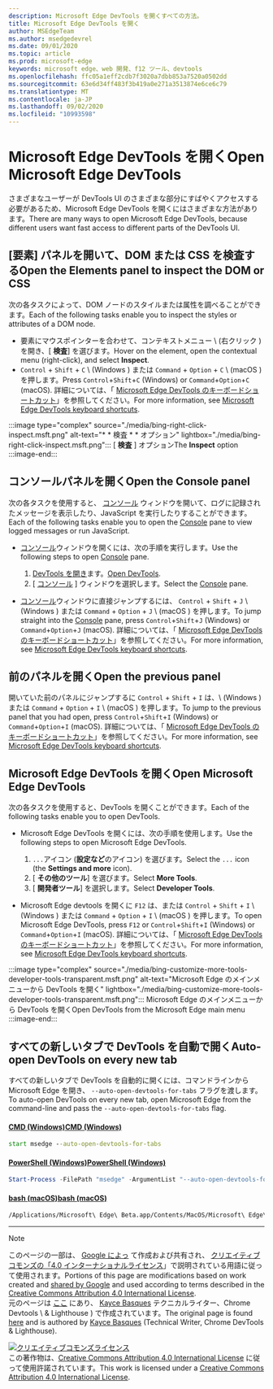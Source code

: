 ```yaml
---
description: Microsoft Edge DevTools を開くすべての方法。
title: Microsoft Edge DevTools を開く
author: MSEdgeTeam
ms.author: msedgedevrel
ms.date: 09/01/2020
ms.topic: article
ms.prod: microsoft-edge
keywords: microsoft edge、web 開発、f12 ツール、devtools
ms.openlocfilehash: ffc05a1eff2cdb7f3020a7dbb853a7520a0502dd
ms.sourcegitcommit: 63e6d34ff483f3b419a0e271a3513874e6ce6c79
ms.translationtype: MT
ms.contentlocale: ja-JP
ms.lasthandoff: 09/02/2020
ms.locfileid: "10993598"
---
```

<!-- Copyright Kayce Basques 

   Licensed under the Apache License, Version 2.0 (the "License");
   you may not use this file except in compliance with the License.
   You may obtain a copy of the License at

       https://www.apache.org/licenses/LICENSE-2.0

   Unless required by applicable law or agreed to in writing, software
   distributed under the License is distributed on an "AS IS" BASIS,
   WITHOUT WARRANTIES OR CONDITIONS OF ANY KIND, either express or implied.
   See the License for the specific language governing permissions and
   limitations under the License. -->

# <span data-ttu-id="fb515-104">Microsoft Edge DevTools を開く</span><span class="sxs-lookup"><span data-stu-id="fb515-104">Open Microsoft Edge DevTools</span></span>  

<span data-ttu-id="fb515-105">さまざまなユーザーが DevTools UI のさまざまな部分にすばやくアクセスする必要があるため、Microsoft Edge DevTools を開くにはさまざまな方法があります。</span><span class="sxs-lookup"><span data-stu-id="fb515-105">There are many ways to open Microsoft Edge DevTools, because different users want fast access to different parts of the DevTools UI.</span></span>  

## <span data-ttu-id="fb515-106">[要素] パネルを開いて、DOM または CSS を検査する</span><span class="sxs-lookup"><span data-stu-id="fb515-106">Open the Elements panel to inspect the DOM or CSS</span></span>  

<span data-ttu-id="fb515-107">次の各タスクによって、DOM ノードのスタイルまたは属性を調べることができます。</span><span class="sxs-lookup"><span data-stu-id="fb515-107">Each of the following tasks enable you to inspect the styles or attributes of a DOM node.</span></span>

*   <span data-ttu-id="fb515-108">要素にマウスポインターを合わせて、コンテキストメニュー \ (右クリック \) を開き、[ **検査**] を選びます。</span><span class="sxs-lookup"><span data-stu-id="fb515-108">Hover on the element, open the contextual menu \(right-click\), and select **Inspect**.</span></span>  
*   <span data-ttu-id="fb515-109">`Control` + `Shift` + `C` \ (Windows \) または `Command` + `Option` + `C` \ (macOS \) を押します。</span><span class="sxs-lookup"><span data-stu-id="fb515-109">Press `Control`+`Shift`+`C` \(Windows\) or `Command`+`Option`+`C` \(macOS\).</span></span>  <span data-ttu-id="fb515-110">詳細については、「 [Microsoft Edge DevTools のキーボードショートカット][DevToolsShortcuts]」を参照してください。</span><span class="sxs-lookup"><span data-stu-id="fb515-110">For more information, see [Microsoft Edge DevTools keyboard shortcuts][DevToolsShortcuts].</span></span>  

:::image type="complex" source="./media/bing-right-click-inspect.msft.png" alt-text="\* \* 検査 \* \* オプション" lightbox="./media/bing-right-click-inspect.msft.png":::
   <span data-ttu-id="fb515-112">[ **検査** ] オプション</span><span class="sxs-lookup"><span data-stu-id="fb515-112">The **Inspect** option</span></span>  
:::image-end:::  

<!--See [Get Started With Viewing And Changing CSS][GetStartedCSS].  -->  

## <span data-ttu-id="fb515-113">コンソールパネルを開く</span><span class="sxs-lookup"><span data-stu-id="fb515-113">Open the Console panel</span></span>  

<span data-ttu-id="fb515-114">次の各タスクを使用すると、 [コンソール][DevToolsConsoleIndex] ウィンドウを開いて、ログに記録されたメッセージを表示したり、JavaScript を実行したりすることができます。</span><span class="sxs-lookup"><span data-stu-id="fb515-114">Each of the following tasks enable you to open the [Console][DevToolsConsoleIndex] pane to view logged messages or run JavaScript.</span></span>  

*   <span data-ttu-id="fb515-115">[コンソール][DevToolsConsoleIndex]ウィンドウを開くには、次の手順を実行します。</span><span class="sxs-lookup"><span data-stu-id="fb515-115">Use the following steps to open [Console][DevToolsConsoleIndex] pane.</span></span>  
    
    1.  <span data-ttu-id="fb515-116">[DevTools を開き](#open-microsoft-edge-devtools)ます。</span><span class="sxs-lookup"><span data-stu-id="fb515-116">[Open DevTools](#open-microsoft-edge-devtools).</span></span>  
    1.  <span data-ttu-id="fb515-117">[ [コンソール][DevToolsConsoleIndex] ] ウィンドウを選択します。</span><span class="sxs-lookup"><span data-stu-id="fb515-117">Select the [Console][DevToolsConsoleIndex] pane.</span></span>  

*   <span data-ttu-id="fb515-118">[コンソール][DevToolsConsoleIndex]ウィンドウに直接ジャンプするには、 `Control` + `Shift` + `J` \ (Windows \) または `Command` + `Option` + `J` \ (macOS \) を押します。</span><span class="sxs-lookup"><span data-stu-id="fb515-118">To jump straight into the [Console][DevToolsConsoleIndex] pane, press `Control`+`Shift`+`J` \(Windows\) or `Command`+`Option`+`J` \(macOS\).</span></span>  <span data-ttu-id="fb515-119">詳細については、「 [Microsoft Edge DevTools のキーボードショートカット][DevToolsShortcuts]」を参照してください。</span><span class="sxs-lookup"><span data-stu-id="fb515-119">For more information, see [Microsoft Edge DevTools keyboard shortcuts][DevToolsShortcuts].</span></span>  

<!--See [Get Started With The Console][ConsoleGetStarted].  -->

## <span data-ttu-id="fb515-120">前のパネルを開く</span><span class="sxs-lookup"><span data-stu-id="fb515-120">Open the previous panel</span></span>  

<span data-ttu-id="fb515-121">開いていた前のパネルにジャンプするに `Control` + `Shift` + `I` は、\ (Windows \) または `Command` + `Option` + `I` \ (macOS \) を押します。</span><span class="sxs-lookup"><span data-stu-id="fb515-121">To jump to the previous panel that you had open, press `Control`+`Shift`+`I` \(Windows\) or `Command`+`Option`+`I` \(macOS\).</span></span>  <span data-ttu-id="fb515-122">詳細については、「 [Microsoft Edge DevTools のキーボードショートカット][DevToolsShortcuts]」を参照してください。</span><span class="sxs-lookup"><span data-stu-id="fb515-122">For more information, see [Microsoft Edge DevTools keyboard shortcuts][DevToolsShortcuts].</span></span>  

## <span data-ttu-id="fb515-123">Microsoft Edge DevTools を開く</span><span class="sxs-lookup"><span data-stu-id="fb515-123">Open Microsoft Edge DevTools</span></span>  

<span data-ttu-id="fb515-124">次の各タスクを使用すると、DevTools を開くことができます。</span><span class="sxs-lookup"><span data-stu-id="fb515-124">Each of the following tasks enable you to open DevTools.</span></span>  

*   <span data-ttu-id="fb515-125">Microsoft Edge DevTools を開くには、次の手順を使用します。</span><span class="sxs-lookup"><span data-stu-id="fb515-125">Use the following steps to open Microsoft Edge DevTools.</span></span>  
    
    1.  <span data-ttu-id="fb515-126">`...`アイコン (**設定など**のアイコン) を選びます。</span><span class="sxs-lookup"><span data-stu-id="fb515-126">Select the  `...` icon \(the **Settings and more** icon\).</span></span>  
    1.  <span data-ttu-id="fb515-127">[ **その他のツール**] を選びます。</span><span class="sxs-lookup"><span data-stu-id="fb515-127">Select **More Tools**.</span></span>  
    1.  <span data-ttu-id="fb515-128">[ **開発者ツール**] を選択します。</span><span class="sxs-lookup"><span data-stu-id="fb515-128">Select **Developer Tools**.</span></span>  
    
*   <span data-ttu-id="fb515-129">Microsoft Edge devtools を開くに `F12` は、または `Control` + `Shift` + `I` \ (Windows \) または `Command` + `Option` + `I` \ (macOS \) を押します。</span><span class="sxs-lookup"><span data-stu-id="fb515-129">To open Microsoft Edge DevTools, press `F12` or `Control`+`Shift`+`I` \(Windows\) or `Command`+`Option`+`I` \(macOS\).</span></span>  <span data-ttu-id="fb515-130">詳細については、「 [Microsoft Edge DevTools のキーボードショートカット][DevToolsShortcuts]」を参照してください。</span><span class="sxs-lookup"><span data-stu-id="fb515-130">For more information, see [Microsoft Edge DevTools keyboard shortcuts][DevToolsShortcuts].</span></span>  

:::image type="complex" source="./media/bing-customize-more-tools-developer-tools-transparent.msft.png" alt-text="Microsoft Edge のメインメニューから DevTools を開く" lightbox="./media/bing-customize-more-tools-developer-tools-transparent.msft.png":::
   <span data-ttu-id="fb515-132">Microsoft Edge のメインメニューから DevTools を開く</span><span class="sxs-lookup"><span data-stu-id="fb515-132">Open DevTools from the Microsoft Edge main menu</span></span>  
:::image-end:::  

## <span data-ttu-id="fb515-133">すべての新しいタブで DevTools を自動で開く</span><span class="sxs-lookup"><span data-stu-id="fb515-133">Auto-open DevTools on every new tab</span></span>  

<span data-ttu-id="fb515-134">すべての新しいタブで DevTools を自動的に開くには、コマンドラインから Microsoft Edge を開き、 `--auto-open-devtools-for-tabs` フラグを渡します。</span><span class="sxs-lookup"><span data-stu-id="fb515-134">To auto-open DevTools on every new tab, open Microsoft Edge from the command-line and pass the `--auto-open-devtools-for-tabs` flag.</span></span>  

#### [<span data-ttu-id="fb515-135">CMD (Windows)</span><span class="sxs-lookup"><span data-stu-id="fb515-135">CMD (Windows)</span></span>](#tab/cmd-windows/)  

<a id="selenium-tools-install"></a>  

```cmd
start msedge --auto-open-devtools-for-tabs
```  

#### [<span data-ttu-id="fb515-136">PowerShell (Windows)</span><span class="sxs-lookup"><span data-stu-id="fb515-136">PowerShell (Windows)</span></span>](#tab/powershell-windows/)  

<a id="selenium-tools-install"></a>  

```powershell
Start-Process -FilePath "msedge" -ArgumentList "--auto-open-devtools-for-tabs"
```  

#### [<span data-ttu-id="fb515-137">bash (macOS)</span><span class="sxs-lookup"><span data-stu-id="fb515-137">bash (macOS)</span></span>](#tab/bash-macos/)  

<a id="selenium-tools-install"></a>  

```bash
/Applications/Microsoft\ Edge\ Beta.app/Contents/MacOS/Microsoft\ Edge\ Beta --auto-open-devtools-for-tabs
```  

* * *  

<!-- links -->  

[DevToolsConsoleIndex]: ./console/index.md "本体の概要 |Microsoft ドキュメント"  
[DevtoolsShortcuts]: ./shortcuts.md "Microsoft Edge DevTools のキーボードショートカット-Microsoft ドキュメント"  

<!--[ConsoleGetStarted]: /microsoft-edge/devtools-guide-chromium/console/get-started ""  -->  
<!--[GetStartedCSS]: /microsoft-edge/devtools-guide-chromium/css "CSS"  -->

> [!NOTE]
> <span data-ttu-id="fb515-140">このページの一部は、 [Google によっ][GoogleSitePolicies] て作成および共有され、 [クリエイティブコモンズの「4.0 インターナショナルライセンス][CCA4IL]」で説明されている用語に従って使用されます。</span><span class="sxs-lookup"><span data-stu-id="fb515-140">Portions of this page are modifications based on work created and [shared by Google][GoogleSitePolicies] and used according to terms described in the [Creative Commons Attribution 4.0 International License][CCA4IL].</span></span>  
> <span data-ttu-id="fb515-141">元のページは [ここ](https://developers.google.com/web/tools/chrome-devtools/open) にあり、 [Kayce Basques][KayceBasques] テクニカルライター、Chrome Devtools \ & Lighthouse \) で作成されています。</span><span class="sxs-lookup"><span data-stu-id="fb515-141">The original page is found [here](https://developers.google.com/web/tools/chrome-devtools/open) and is authored by [Kayce Basques][KayceBasques] \(Technical Writer, Chrome DevTools \& Lighthouse\).</span></span>  

[![クリエイティブコモンズライセンス][CCby4Image]][CCA4IL]  
<span data-ttu-id="fb515-143">この著作物は、[Creative Commons Attribution 4.0 International License][CCA4IL] に従って使用許諾されています。</span><span class="sxs-lookup"><span data-stu-id="fb515-143">This work is licensed under a [Creative Commons Attribution 4.0 International License][CCA4IL].</span></span>  

[CCA4IL]: https://creativecommons.org/licenses/by/4.0  
[CCby4Image]: https://i.creativecommons.org/l/by/4.0/88x31.png  
[GoogleSitePolicies]: https://developers.google.com/terms/site-policies  
[KayceBasques]: https://developers.google.com/web/resources/contributors/kaycebasques  
